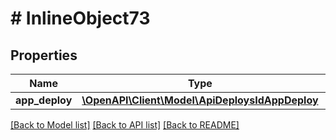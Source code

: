 # # InlineObject73

## Properties

Name | Type | Description | Notes
------------ | ------------- | ------------- | -------------
**app_deploy** | [**\OpenAPI\Client\Model\ApiDeploysIdAppDeploy**](ApiDeploysIdAppDeploy.md) |  | [optional]

[[Back to Model list]](../../README.md#models) [[Back to API list]](../../README.md#endpoints) [[Back to README]](../../README.md)
